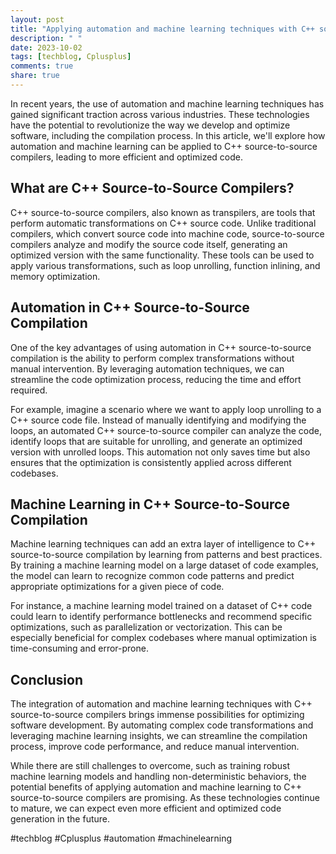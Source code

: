 ```yaml
---
layout: post
title: "Applying automation and machine learning techniques with C++ source-to-source compilers"
description: " "
date: 2023-10-02
tags: [techblog, Cplusplus]
comments: true
share: true
---
```


In recent years, the use of automation and machine learning techniques has gained significant traction across various industries. These technologies have the potential to revolutionize the way we develop and optimize software, including the compilation process. In this article, we'll explore how automation and machine learning can be applied to C++ source-to-source compilers, leading to more efficient and optimized code.

## What are C++ Source-to-Source Compilers?

C++ source-to-source compilers, also known as transpilers, are tools that perform automatic transformations on C++ source code. Unlike traditional compilers, which convert source code into machine code, source-to-source compilers analyze and modify the source code itself, generating an optimized version with the same functionality. These tools can be used to apply various transformations, such as loop unrolling, function inlining, and memory optimization.

## Automation in C++ Source-to-Source Compilation

One of the key advantages of using automation in C++ source-to-source compilation is the ability to perform complex transformations without manual intervention. By leveraging automation techniques, we can streamline the code optimization process, reducing the time and effort required.

For example, imagine a scenario where we want to apply loop unrolling to a C++ source code file. Instead of manually identifying and modifying the loops, an automated C++ source-to-source compiler can analyze the code, identify loops that are suitable for unrolling, and generate an optimized version with unrolled loops. This automation not only saves time but also ensures that the optimization is consistently applied across different codebases.

## Machine Learning in C++ Source-to-Source Compilation

Machine learning techniques can add an extra layer of intelligence to C++ source-to-source compilation by learning from patterns and best practices. By training a machine learning model on a large dataset of code examples, the model can learn to recognize common code patterns and predict appropriate optimizations for a given piece of code.

For instance, a machine learning model trained on a dataset of C++ code could learn to identify performance bottlenecks and recommend specific optimizations, such as parallelization or vectorization. This can be especially beneficial for complex codebases where manual optimization is time-consuming and error-prone.

## Conclusion

The integration of automation and machine learning techniques with C++ source-to-source compilers brings immense possibilities for optimizing software development. By automating complex code transformations and leveraging machine learning insights, we can streamline the compilation process, improve code performance, and reduce manual intervention.

While there are still challenges to overcome, such as training robust machine learning models and handling non-deterministic behaviors, the potential benefits of applying automation and machine learning to C++ source-to-source compilers are promising. As these technologies continue to mature, we can expect even more efficient and optimized code generation in the future.

#techblog #Cplusplus #automation #machinelearning